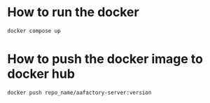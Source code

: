 # How to run the docker

```bash 
docker compose up
```

# How to push the docker image to docker hub

```bash
docker push repo_name/aafactory-server:version
```